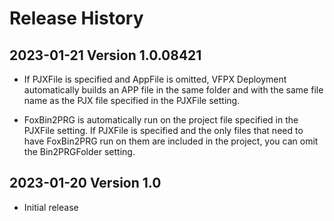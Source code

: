 # Release History

## 2023-01-21 Version 1.0.08421

* If PJXFile is specified and AppFile is omitted, VFPX Deployment automatically builds an APP file in the same folder and with the same file name as the PJX file specified in the PJXFile setting.

* FoxBin2PRG is automatically run on the project file specified in the PJXFile setting. If PJXFile is specified and the only files that need to have FoxBin2PRG run on them are included in the project, you can omit the Bin2PRGFolder setting.

## 2023-01-20 Version 1.0

* Initial release